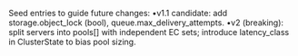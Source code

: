 Seed entries to guide future changes:
•v1.1 candidate: add storage.object_lock (bool), queue.max_delivery_attempts.
•v2 (breaking): split servers into pools[] with independent EC sets; introduce latency_class in ClusterState to bias pool sizing.

